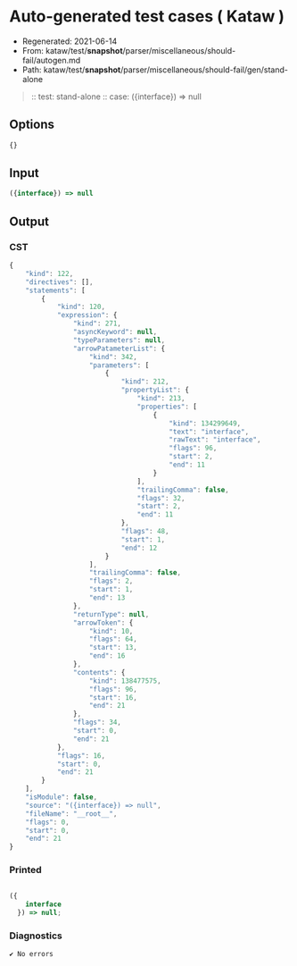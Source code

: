 # Auto-generated test cases ( Kataw )
- Regenerated: 2021-06-14
- From: kataw/test/__snapshot__/parser/miscellaneous/should-fail/autogen.md
- Path: kataw/test/__snapshot__/parser/miscellaneous/should-fail/gen/stand-alone
> :: test: stand-alone
> :: case: ({interface}) => null
## Options

`````js
{}
`````
## Input

`````js
({interface}) => null
`````
## Output

### CST

```javascript
{
    "kind": 122,
    "directives": [],
    "statements": [
        {
            "kind": 120,
            "expression": {
                "kind": 271,
                "asyncKeyword": null,
                "typeParameters": null,
                "arrowPatameterList": {
                    "kind": 342,
                    "parameters": [
                        {
                            "kind": 212,
                            "propertyList": {
                                "kind": 213,
                                "properties": [
                                    {
                                        "kind": 134299649,
                                        "text": "interface",
                                        "rawText": "interface",
                                        "flags": 96,
                                        "start": 2,
                                        "end": 11
                                    }
                                ],
                                "trailingComma": false,
                                "flags": 32,
                                "start": 2,
                                "end": 11
                            },
                            "flags": 48,
                            "start": 1,
                            "end": 12
                        }
                    ],
                    "trailingComma": false,
                    "flags": 2,
                    "start": 1,
                    "end": 13
                },
                "returnType": null,
                "arrowToken": {
                    "kind": 10,
                    "flags": 64,
                    "start": 13,
                    "end": 16
                },
                "contents": {
                    "kind": 138477575,
                    "flags": 96,
                    "start": 16,
                    "end": 21
                },
                "flags": 34,
                "start": 0,
                "end": 21
            },
            "flags": 16,
            "start": 0,
            "end": 21
        }
    ],
    "isModule": false,
    "source": "({interface}) => null",
    "fileName": "__root__",
    "flags": 0,
    "start": 0,
    "end": 21
}
```

### Printed

```javascript

({
    interface
  }) => null;

```

### Diagnostics

```javascript
✔ No errors
```

